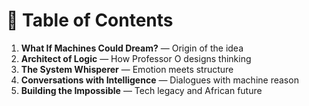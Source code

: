 # 🧭 Table of Contents

1. **What If Machines Could Dream?** — Origin of the idea
2. **Architect of Logic** — How Professor O designs thinking
3. **The System Whisperer** — Emotion meets structure
4. **Conversations with Intelligence** — Dialogues with machine reason
5. **Building the Impossible** — Tech legacy and African future

